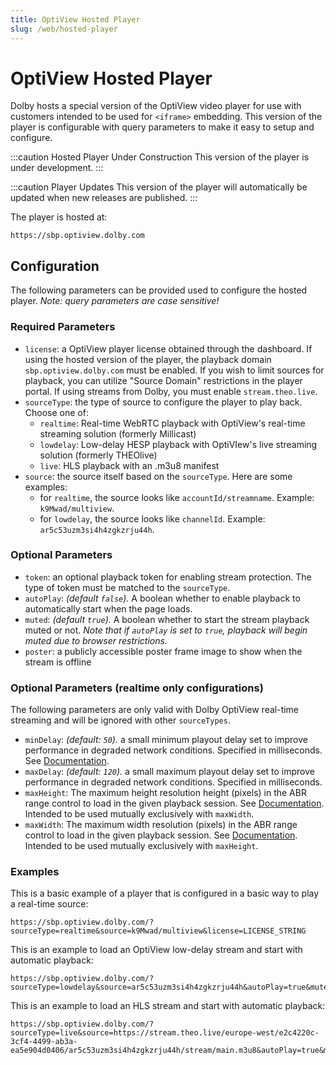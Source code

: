 ```yaml
---
title: OptiView Hosted Player
slug: /web/hosted-player
---
```


# OptiView Hosted Player

Dolby hosts a special version of the OptiView video player for use with customers intended to be used for `<iframe>` embedding.  This version of the player is configurable with query parameters to make it easy to setup and configure.

:::caution Hosted Player Under Construction
This version of the player is under development.
:::

:::caution Player Updates
This version of the player will automatically be updated when new releases are published.
:::

The player is hosted at:
```
https://sbp.optiview.dolby.com
```

## Configuration
The following parameters can be provided used to configure the hosted player.  _Note: query parameters are case sensitive!_

### Required Parameters
* `license`: a OptiView player license obtained through the dashboard. If using the hosted version of the player, the playback domain `sbp.optiview.dolby.com` must be enabled.  If you wish to limit sources for playback, you can utilize "Source Domain" restrictions in the player portal.  If using streams from Dolby, you must enable `stream.theo.live`.
* `sourceType`: the type of source to configure the player to play back.  Choose one of:
	* `realtime`: Real-time WebRTC playback with OptiView's real-time streaming solution (formerly Millicast)
	* `lowdelay`: Low-delay HESP playback with OptiVIew's live streaming solution (formerly THEOlive)
	* `live`: HLS playback with an .m3u8 manifest
* `source`: the source itself based on the `sourceType`.  Here are some examples:
	* for `realtime`, the source looks like `accountId/streamname`.  Example: `k9Mwad/multiview`.
	* for `lowdelay`, the source looks like `channelId`.  Example: `ar5c53uzm3si4h4zgkzrju44h`.

### Optional Parameters
* `token`: an optional playback token for enabling stream protection.  The type of token must be matched to the `sourceType`.
* `autoPlay`: _(default `false`)._  A boolean whether to enable playback to automatically start when the page loads.
* `muted`: _(default `true`)._  A boolean whether to start the stream playback muted or not.  _Note that if `autoPlay` is set to `true`, playback will begin muted due to browser restrictions._
* `poster`: a publicly accessible poster frame image to show when the stream is offline

###  Optional Parameters (realtime only configurations)
The following parameters are only valid with Dolby OptiView real-time streaming and will be ignored with other `sourceTypes`.
* `minDelay`: _(default: `50`)._ a small minimum playout delay set to improve performance in degraded network conditions.  Specified in milliseconds.  See [Documentation](https://docs.optiview.dolby.com/millicast/playback/players-sdks/web/player/#playout-delay).
* `maxDelay`: _(default: `120`)._ a small maximum playout delay set to improve performance in degraded network conditions. Specified in milliseconds.
* `maxHeight`: The maximum height resolution height (pixels) in the ABR range control to load in the given playback session.  See [Documentation](https://docs.optiview.dolby.com/millicast/playback/players-sdks/web/player/#abr-range-control).  Intended to be used mutually exclusively with `maxWidth`.
* `maxWidth`: The maximum width resolution (pixels) in the ABR range control to load in the given playback session.  See [Documentation](https://docs.optiview.dolby.com/millicast/playback/players-sdks/web/player/#abr-range-control). Intended to be used mutually exclusively with `maxHeight`.


### Examples
This is a basic example of a player that is configured in a basic way to play a real-time source:
```
https://sbp.optiview.dolby.com/?sourceType=realtime&source=k9Mwad/multiview&license=LICENSE_STRING
```

This is an example to load an OptiView low-delay stream and start with automatic playback:
```
https://sbp.optiview.dolby.com/?sourceType=lowdelay&source=ar5c53uzm3si4h4zgkzrju44h&autoPlay=true&muted=true&license=LICENSE_STRING
```

This is an example to load an HLS stream and start with automatic playback:
```
https://sbp.optiview.dolby.com/?sourceType=live&source=https://stream.theo.live/europe-west/e2c4220c-3cf4-4499-ab3a-ea5e904d0406/ar5c53uzm3si4h4zgkzrju44h/stream/main.m3u8&autoPlay=true&muted=false&license=LICENSE_STRING
```